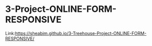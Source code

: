 # 3-Project-ONLINE-FORM-RESPONSIVE

Link:https://sheabim.github.io/3-Treehouse-Project-ONLINE-FORM-RESPONSIVE/
